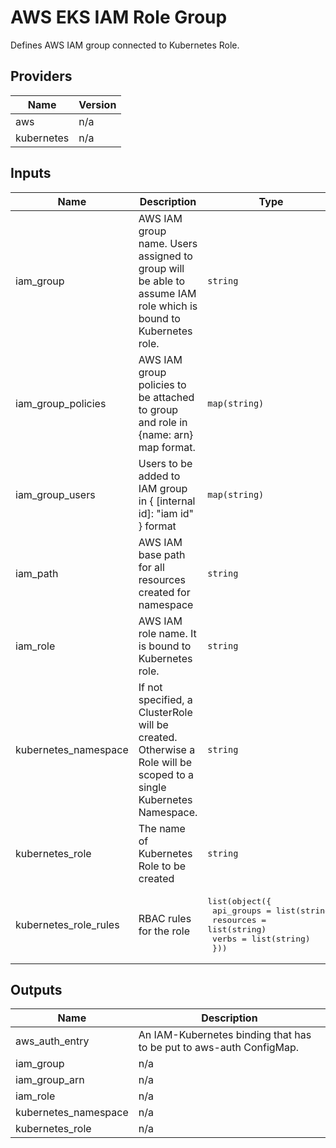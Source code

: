 # AWS EKS IAM Role Group  
Defines AWS IAM group connected to Kubernetes Role.

## Providers

| Name | Version |
|------|---------|
| aws | n/a |
| kubernetes | n/a |

## Inputs

| Name | Description | Type | Default | Required |
|------|-------------|------|---------|:-----:|
| iam\_group | AWS IAM group name. Users assigned to group will be able to assume IAM role which is bound to Kubernetes role. | `string` | n/a | yes |
| iam\_group\_policies | AWS IAM group policies to be attached to group and role in {name: arn} map format. | `map(string)` | `{}` | no |
| iam\_group\_users | Users to be added to IAM group in { [internal id]: "iam id" } format | `map(string)` | `{}` | no |
| iam\_path | AWS IAM base path for all resources created for namespace | `string` | n/a | yes |
| iam\_role | AWS IAM role name. It is bound to Kubernetes role. | `string` | n/a | yes |
| kubernetes\_namespace | If not specified, a ClusterRole will be created. Otherwise a Role will be scoped to a single Kubernetes Namespace. | `string` | n/a | yes |
| kubernetes\_role | The name of Kubernetes Role to be created | `string` | n/a | yes |
| kubernetes\_role\_rules | RBAC rules for the role | <pre>list(object({<br>    api_groups = list(string)<br>    resources  = list(string)<br>    verbs      = list(string)<br>  }))</pre> | n/a | yes |

## Outputs

| Name | Description |
|------|-------------|
| aws\_auth\_entry | An IAM-Kubernetes binding that has to be put to aws-auth ConfigMap. |
| iam\_group | n/a |
| iam\_group\_arn | n/a |
| iam\_role | n/a |
| kubernetes\_namespace | n/a |
| kubernetes\_role | n/a |


